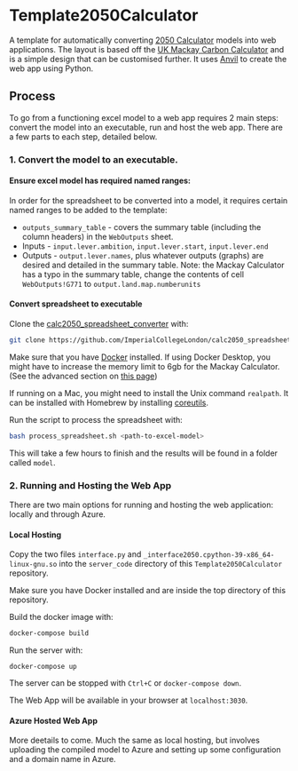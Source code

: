 # Template2050Calculator
A template for automatically converting [2050 Calculator](https://www.imperial.ac.uk/2050-calculator) models into web applications. The layout is based off the [UK Mackay Carbon Calculator](https://mackaycarboncalculator.beis.gov.uk/overview/emissions-and-primary-energy-consumption) and is a simple design that can be customised further. It uses [Anvil](https://anvil.works) to create the web app using Python.

## Process

To go from a functioning excel model to a web app requires 2 main steps: convert the model into an executable, run and host the web app. There are a few parts to each step, detailed below.

### 1. Convert the model to an executable.
#### Ensure excel model has required named ranges:
In order for the spreadsheet to be converted into a model, it requires certain named ranges to be added to the template:

 - `outputs_summary_table` - covers the summary table (including the column headers) in the `WebOutputs` sheet.
 - Inputs - `input.lever.ambition`, `input.lever.start`, `input.lever.end`
 - Outputs - `output.lever.names`, plus whatever outputs (graphs) are desired and detailed in the summary table. Note: the Mackay Calculator has a typo in the summary table, change the contents of cell `WebOutputs!G771` to `output.land.map.numberunits`

#### Convert spreadsheet to executable
Clone the [calc2050_spreadsheet_converter](https://github.com/ImperialCollegeLondon/calc2050_spreadsheet_converter) with:
```bash
git clone https://github.com/ImperialCollegeLondon/calc2050_spreadsheet_converter.git
```

Make sure that you have [Docker](https://www.docker.com/get-started) installed. If using Docker Desktop, you might have to increase the memory limit to 6gb for the Mackay Calculator. (See the advanced section on [this page](https://docs.docker.com/docker-for-mac/))

If running on a Mac, you might need to install the Unix command `realpath`. It can be installed with Homebrew by installing [coreutils](https://formulae.brew.sh/formula/coreutils).

Run the script to process the spreadsheet with:
```bash
bash process_spreadsheet.sh <path-to-excel-model>
```

This will take a few hours to finish and the results will be found in a folder called `model`.

### 2. Running and Hosting the Web App
There are two main options for running and hosting the web application: locally and through Azure.

#### Local Hosting
Copy the two files `interface.py` and `_interface2050.cpython-39-x86_64-linux-gnu.so` into the `server_code` directory of this `Template2050Calculator` repository.

Make sure you have Docker installed and are inside the top directory of this repository.

Build the docker image with:
```bash
docker-compose build
```

Run the server with:
```
docker-compose up
```

The server can be stopped with `Ctrl+C` or `docker-compose down`.

The Web App will be available in your browser at `localhost:3030`.

#### Azure Hosted Web App

More deetails to come. Much the same as local hosting, but involves uploading the compiled model to Azure and setting up some configuration and a domain name in Azure.
